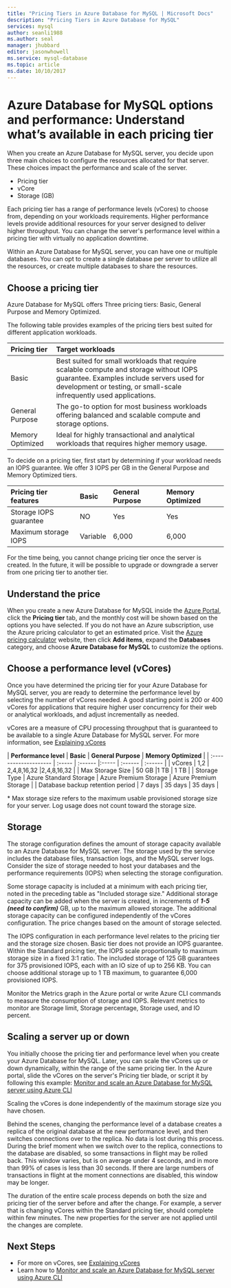 ```yaml
---
title: "Pricing Tiers in Azure Database for MySQL | Microsoft Docs"
description: "Pricing Tiers in Azure Database for MySQL"
services: mysql
author: seanli1988
ms.author: seal
manager: jhubbard
editor: jasonwhowell
ms.service: mysql-database
ms.topic: article
ms.date: 10/10/2017
---
```

# Azure Database for MySQL options and performance: Understand what’s available in each pricing tier
When you create an Azure Database for MySQL server, you decide upon three main choices to configure the resources allocated for that server. These choices impact the performance and scale of the server.
- Pricing tier
- vCore
- Storage (GB)

Each pricing tier has a range of performance levels (vCores) to choose from, depending on your workloads requirements. Higher performance levels provide additional resources for your server designed to deliver higher throughput. You can change the server's performance level within a pricing tier with virtually no application downtime.


Within an Azure Database for MySQL server, you can have one or multiple databases. You can opt to create a single database per server to utilize all the resources, or create multiple databases to share the resources. 

## Choose a pricing tier
Azure Database for MySQL offers Three pricing tiers: Basic, General Purpose and Memory Optimized.

The following table provides examples of the pricing tiers best suited for different application workloads.

| Pricing tier | Target workloads |
| :----------- | :----------------|
| Basic | Best suited for small workloads that require scalable compute and storage without IOPS guarantee. Examples include servers used for development or testing, or small-scale infrequently used applications. |
| General Purpose | The go-to option for most business workloads offering balanced and scalable compute and storage options.|
| Memory Optimized | Ideal for highly transactional and analytical workloads that requires higher memory usage.|

To decide on a pricing tier, first start by determining if your workload needs an IOPS guarantee. We offer 3 IOPS per GB in the General Purpose and Memory Optimized tiers.

| **Pricing tier features** | **Basic** | **General Purpose** | **Memory Optimized** |
| :------------------------ | :-------- | :----------- | :----------- |
| Storage IOPS guarantee | NO | Yes | Yes |   
| Maximum storage IOPS | Variable | 6,000 | 6,000 |  


For the time being, you cannot change pricing tier once the server is created. In the future, it will be possible to upgrade or downgrade a server from one pricing tier to another tier.

## Understand the price
When you create a new Azure Database for MySQL inside the [Azure Portal](https://portal.azure.com/#create/Microsoft.MySQLServer), click the **Pricing tier** tab, and the monthly cost will be shown based on the options you have selected. If you do not have an Azure subscription, use the Azure pricing calculator to get an estimated price. Visit the [Azure pricing calculator](https://azure.microsoft.com/pricing/calculator/) website, then click **Add items**, expand the **Databases** category, and choose **Azure Database for MySQL** to customize the options.

## Choose a performance level (vCores)
Once you have determined the pricing tier for your Azure Database for MySQL server, you are ready to determine the performance level by selecting the number of vCores needed. A good starting point is 200 or 400 vCores for applications that require higher user concurrency for their web or analytical workloads, and adjust incrementally as needed. 

vCores are a measure of CPU processing throughput that is guaranteed to be available to a single Azure Database for MySQL server. For more information, see [Explaining vCores](concepts-compute-unit-and-storage.md)


| **Performance level** | **Basic** | **General Purpose** | **Memory Optimized** |
| :-------------------- | :----- | :------ |:----- | :------ | :------ |
| vCores | 1,2 | 2,4,8,16,32 |2,4,8,16,32 |
| Max Storage Size | 50 GB |1 TB | 1 TB | 
| Storage Type | Azure Standard Storage | Azure Premium Storage | Azure Premium Storage | 
| Database backup retention period | 7 days | 35 days | 35 days |  


\* Max storage size refers to the maximum usable provisioned storage size for your server. Log usage does not count toward the storage size.

## Storage 
The storage configuration defines the amount of storage capacity available to an Azure Database for MySQL server. The storage used by the service includes the database files, transaction logs, and the MySQL server logs. Consider the size of storage needed to host your databases and the performance requirements (IOPS) when selecting the storage configuration.

Some storage capacity is included at a minimum with each pricing tier, noted in the preceding table as "Included storage size." Additional storage capacity can be added when the server is created, in increments of ***1-5 (need to confirm)*** GB, up to the maximum allowed storage. The additional storage capacity can be configured independently of the vCores configuration. The price changes based on the amount of storage selected.

The IOPS configuration in each performance level relates to the pricing tier and the storage size chosen. Basic tier does not provide an IOPS guarantee. Within the Standard pricing tier, the IOPS scale proportionally to maximum storage size in a fixed 3:1 ratio. The included storage of 125 GB guarantees for 375 provisioned IOPS, each with an IO size of up to 256 KB. You can choose additional storage up to 1 TB maximum, to guarantee 6,000 provisioned IOPS.

Monitor the Metrics graph in the Azure portal or write Azure CLI commands to measure the consumption of storage and IOPS. Relevant metrics to monitor are Storage limit, Storage percentage, Storage used, and IO percent.


## Scaling a server up or down
You initially choose the pricing tier and performance level when you create your Azure Database for MySQL. Later, you can scale the vCores up or down dynamically, within the range of the same pricing tier. In the Azure portal, slide the vCores on the server's Pricing tier blade, or script it by following this example: [Monitor and scale an Azure Database for MySQL server using Azure CLI](scripts/sample-scale-server.md)

Scaling the vCores is done independently of the maximum storage size you have chosen.

Behind the scenes, changing the performance level of a database creates a replica of the original database at the new performance level, and then switches connections over to the replica. No data is lost during this process. During the brief moment when we switch over to the replica, connections to the database are disabled, so some transactions in flight may be rolled back. This window varies, but is on average under 4 seconds, and in more than 99% of cases is less than 30 seconds. If there are large numbers of transactions in flight at the moment connections are disabled, this window may be longer.

The duration of the entire scale process depends on both the size and pricing tier of the server before and after the change. For example, a server that is changing vCores within the Standard pricing tier, should complete within few minutes. The new properties for the server are not applied until the changes are complete.

## Next Steps
- For more on vCores, see [Explaining vCores](concepts-compute-unit-and-storage.md)
- Learn how to [Monitor and scale an Azure Database for MySQL server using Azure CLI](scripts/sample-scale-server.md)
